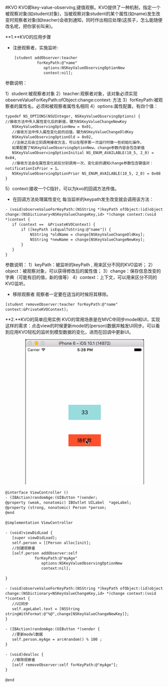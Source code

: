 #KVO
KVO即key-value-observing,键值观察。KVO提供了一种机制，指定一个被观察对象(如student对象)，当被观察对象student的某个属性(如name)发生改变时观察者对象(如teacher)会收到通知，同时作出相应处理(这孩子，怎么能随便改名呢，把你家长叫来)。

**1.**KVO的应用步骤
- 注册观察者，实施监听:
```objc
    [student addObserver:teacher
              forKeyPath:@"name"
                 options:NSKeyValueObservingOptionNew
                 context:nil];
```
参数说明：

 1）student:被观察者对象
 2）teacher:观察者对象，该对象必须实现    
    observeValueForKeyPath:ofObject:change:context: 方法
 3）forKeyPath:被观察者的属性名，必须和被观察者属性名相同
 4）options:属性配置，有四个值：
 ```objc
 typedef NS_OPTIONS(NSUInteger, NSKeyValueObservingOptions) {
 //接收方法中传入属性变化后的新值，键为NSKeyValueChangeNewKey
    NSKeyValueObservingOptionNew = 0x01,
    //接收方法中传入属性变化前的旧值，键为NSKeyValueChangeOldKey
    NSKeyValueObservingOptionOld = 0x02,
    //注册之后会立刻调用接收方法，可以在程序第一次运行时做一些初始化操作，
    如果配置了NSKeyValueObservingOptionNew，change参数内容会包含新值
    NSKeyValueObservingOptionInitial NS_ENUM_AVAILABLE(10_5, 2_0) = 0x04,
    //接收方法会在属性变化前后分别调用一次，变化前的通知change参数包含键值对：notificationIsPrior = 1。
    NSKeyValueObservingOptionPrior NS_ENUM_AVAILABLE(10_5, 2_0) = 0x08
 }
 ```
 5）context:接收一个C指针，可以为kvo的回调方法传值。

- 在回调方法处理属性变化
每当监听的keypath发生改变就会调用该方法：

 ```objc
 - (void)observeValueForKeyPath:(NSString *)keyPath ofObject:(id)object change:(NSDictionary<NSKeyValueChangeKey,id> *)change context:(void *)context {
    if (context ==  &PrivateKVOContext) {
        if ([keyPath isEqualToString:@"name"]) {
            NSString *oldName = change[NSKeyValueChangeOldKey];
            NSString *newName = change[NSKeyValueChangeNewKey];
        }
    }
}
```
参数说明：
1）keyPath：被监听的keyPath , 用来区分不同的KVO监听；
2）object：被观察对象，可以获得修改后的属性值；
3）change：保存信息改变的字典（可能有旧的值，新的值等）
4）context：上下文，可以用来区分不同的KVO监听。

- 移除观察者
观察者一定要在适当的时候将其移除。
```objc
[student removeObserver:teacher forKeyPath:@"name" context:&PrivateKVOContext];
```

**2.**KVO的简单应用实例
KVO的常用场景是在MVC中同步model和UI，实现这样的需求：点击view的时候更新model的(person)数据并触发UI同步。可以看到应用KVO轻松的监听到模型数据的变化，进而在回调中更新UI。

<div align="center">
<img src = "assets/pic8-1.gif"</>
</div>

 ```objc
@interface ViewController ()
- (IBAction)randomAge:(UIButton *)sender;
@property (weak, nonatomic) IBOutlet UILabel  *ageLabel;
@property (strong, nonatomic) Person *person;
@end

 @implementation ViewController

- (void)viewDidLoad {
    [super viewDidLoad];
    self.person = [[Person alloc]init];
    //创建观察者
    [self.person addObserver:self
              forKeyPath:@"myAge"
                 options:NSKeyValueObservingOptionNew
                 context:nil];

 }
 
- (void)observeValueForKeyPath:(NSString *)keyPath ofObject:(id)object change:(NSDictionary<NSKeyValueChangeKey,id> *)change context:(void *)context {
    //UI同步
    self.ageLabel.text = [NSString stringWithFormat:@"%@",change[NSKeyValueChangeNewKey]];
}

- (IBAction)randomAge:(UIButton *)sender {
    //更新model数据
    self.person.myAge = arc4random() % 100 ;
}

- (void)dealloc {
    //移除观察者
    [self removeObserver:self forKeyPath:@"myAge"];
}
 
 @end
 ```




